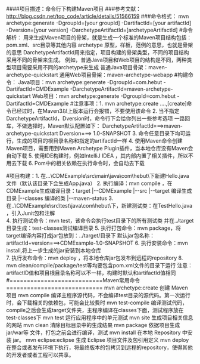 ####项目描述：命令行下构建Maven项目
###参考文献：http://blog.csdn.net/top_code/article/details/51566159
###命令格式：
mvn archetype:generate 
   -DgroupId=[your groupId] 
   -DartifactId=[your artifactId] 
   -Dversion=[your version] 
   -DarchetypeArtifactId=[archetypeArtifactId]
#命令解析：
用来生成Maven项目的骨架，就是生成一个标准的Maven项目结构包括：pom.xml、src目录等其他内容
           archetype 原型，样板，范例的意思，也就是骨架的意思
		   DarchetypeArtifactId用来指定，项目构建的骨架类型，不同的项目结构采用不同的骨架来生成。
		   例如，普通Java项目和Web项目的结构是不同，两种类型项目需要采用不同的archetype来生成
		   普通Java项目骨架：maven-archetype-quickstart
		   通用Web项目骨架：maven-archetype-webapp
#构建命令：
Java项目：mvn archetype:generate 
          -DgroupId=com.hebut
          -DartifactId=CMDExample 
          -DarchetypeArtifactId=maven-archetype-quickstart
Web项目：mvn archetype:generate 
          -DgroupId=com.hebut
          -DartifactId=CMDExample 
#注意事项：1. mvn archetype:create ....,[create]命令已经过时，在Maven3以上版本运行会报错，不要使用该命令
           2. 当不指定DarchetypeArtifactId，Dversion时，命令行下会给你列出一些参考选项
		      一路回车，不做选择时，Maven默认配置如下：
			  DarchetypeArtifactId===>maven-archetype-quickstart
			  Dversion===> 1.0-SNAPSHOT
           3. 命令任意目录下均可运行，生成的项目的根目录名称和指定的artifactId一样
		   4. 使用Maven命令创建Maven项目，需要用到Maven Archetype Plugin插件，当本地仓库没有Maven会自动下载
		   5. 使用IDE构建时，例如IntelliJ IDEA ，其内部内置了相关插件，所以不用去下载
		   6. Pom中的相关依赖在执行命令时，会自动去下载
		   
#项目构建：1. 在...\CDMExample\src\main\java\com\hebut\下新建Hello.java文件（默认该目录下会生成App.java）
           2. 执行编译：mvn compile ，在CDMExample生成编译目录：target
			      |--CDMExample
				     |--src
					 |--target 编译生成目录
					    |--classes 编译的类
						|--maven-status
		   3. 在..\CDMExample\src\test\java\com\hebut\下，新建测试类：在TestHello.java ，引入Junit包和注解  
           4. 执行测试命令：mvn test，该命令会执行test目录下的所有测试类
              并在../target目录生成：test-classes测试编译目录
           5. 执行打包命令：mvn package，将target编译内容打成jar包放到：../target/目录下
              默认jar包名称：artifactId+version===>CDMExample-1.0-SNAPSHOT 
           6. 执行安装命令：mvn install,将上一步生成的jar安装到本地仓库	
           7. 执行发布命令：mvn deploy ，将本地仓库jar包发布到远程的repository 
           8. mvn clean/compile/package/test等均要包含pom.xml文件的目录下运行
注意：artifactID值和项目根目录名称可以不一样，构建时默认和artifactId值相同		   
#===========================Maven常用命令============================
mvn archetype:create 创建 Maven 项目
mvn compile          编译主程序源代码，不会编译test目录的源代码。第一次运行时，会下载相关的依赖包，可能会比较费时
mvn test-compile     编译测试代码，compile之后会生成target文件夹，主程序编译在classes下面，测试程序放在test-classes下
mvn test             运行应用程序中的单元测试 
mvn site             生成项目相关信息的网站
mvn clean            清除目标目录中的生成结果
mvn package          依据项目生成 jar/war等 文件，打包之前会进行编译，测试
mvn install          在本地 Repository 中安装 jar。
mvn eclipse:eclipse  生成 Eclipse 项目文件及包引用定义
mvn deploy           在整合或者发布环境下执行，将最终版本的包拷贝到远程的repository，使得其他的开发者或者工程可以共享。		   
		   

		   
